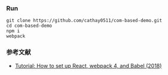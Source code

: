 ### Run
```
git clone https://github.com/cathay0511/com-based-demo.git
cd com-based-demo
npm i
webpack
```

### 参考文献
* [Tutorial: How to set up React, webpack 4, and Babel (2018)](https://www.valentinog.com/blog/react-webpack-babel/)
